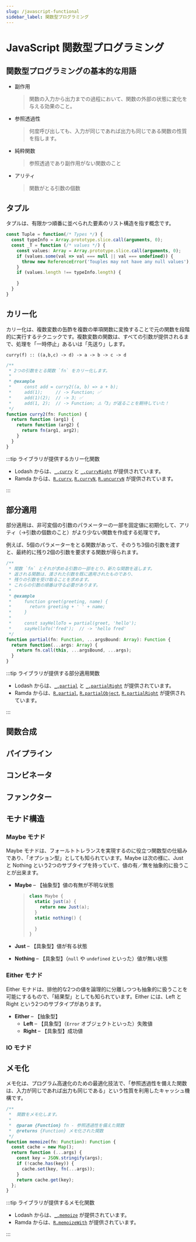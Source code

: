 ```yaml
---
slug: /javascript-functional
sidebar_label: 関数型プログラミング
---
```


# JavaScript 関数型プログラミング

## 関数型プログラミングの基本的な用語

- 副作用
  > 関数の入力から出力までの過程において、関数の外部の状態に変化を与える効果のこと。
- 参照透過性
  > 何度呼び出しても、入力が同じであれば出力も同じである関数の性質を指します。
- 純粋関数
  > 参照透過であり副作用がない関数のこと
- アリティ
  > 関数がとる引数の個数

## タプル

タプルは、有限かつ順番に並べられた要素のリスト構造を指す概念です。

```ts
const Tuple = function(/* Types */) {
  const typeInfo = Array.prototype.slice.call(arguments, 0);
  const _T = function (/* values */) {
    const values: Array = Array.prototype.slice.call(arguments, 0);
    if (values.some(val => val === null || val === undefined)) {
      throw new ReferenceError('Touples may not have any null values');
    }
    if (values.length !== typeInfo.length) {
      
    }
  }
}
```

## カリー化

カリー化は、複数変数の缶酢を複数の単項関数に変換することで元の関数を段階的に実行するテクニックです。複数変数の関数は、すべての引数が提供されるまで、処理を「一時停止」あるいは「先送り」します。

```text title="【定義】3個のパラメーターの curry 関数"
curry(f) :: ((a,b,c) -> d) -> a -> b -> c -> d
```

````ts title="【TypeScript 実装例】2個の引数を用いた関数の「簡易な」カリー化関数"
/**
 * 2つの引数をとる関数 `fn` をカリー化します。
 * 
 * @example
 *     const add = curry2((a, b) => a + b);
 *     add(1);     // -> Function; ✅
 *     add(1)(2);  // -> 3; ✅
 *     add(1, 2);  // -> Function; ⚠️「3」が返ることを期待していた！
 */
function curry2(fn: Function) {
  return function (arg1) {
    return function (arg2) {
      return fn(arg1, arg2);
    }
  }
}
````

:::tip ライブラリが提供するカリー化関数

- Lodash からは、[`_.curry`](https://lodash.com/docs/#curry) と [`_.curryRight`](https://lodash.com/docs/#curryRight) が提供されています。
- Ramda からは、[`R.curry`](https://ramdajs.com/docs/#curry), [`R.curryN`](https://ramdajs.com/docs/#curryN), [`R.uncurryN`](https://ramdajs.com/docs/#uncurryN) が提供されています。 

:::

## 部分適用

部分適用は、非可変個の引数のパラメーターの一部を固定値に初期化して、アリティ（→引数の個数のこと）がより少ない関数を作成する処理です。

例えば、5個のパラメーターをとる関数があって、そのうち3個の引数を渡すと、最終的に残り2個の引数を要求する関数が得られます。

````ts title="【TypeScript 実装例】「簡易な」部分適用関数"
/**
 * 関数 `fn` とそれが求める引数の一部をとり、新たな関数を返します。
 * 返される関数は、渡された引数を既に適用されたものであり、
 * 残りの引数を受け取ることを求めます。
 * これらの引数の順番は守る必要があります。
 * 
 * @example
 *     function greet(greeting, name) {
 *       return greeting + ' ' + name;
 *     }
 *     
 *     const sayHelloTo = partial(greet, 'hello');
 *     sayHelloTo('fred');  // -> 'hello fred'
 */
function partial(fn: Function, ...argsBound: Array): Function {
  return function(...args: Array) {
    return fn.call(this, ...argsBound, ...args);
  }
}
````

:::tip ライブラリが提供する部分適用関数

- Lodash からは、[`_.partial`](https://lodash.com/docs/#partial) と [`_.partialRight`](https://lodash.com/docs/#partialRight) が提供されています。
- Ramda からは、[`R.partial`](https://ramdajs.com/docs/#partial), [`R.partialObject`](https://ramdajs.com/docs/#partialObject), [`R.partialRight`](https://ramdajs.com/docs/#partialRight) が提供されています。

:::

## 関数合成

## パイプライン

## コンビネータ

## ファンクター

## モナド構造

### Maybe モナド

Maybe モナドは、フォールトトレランスを実現するのに役立つ関数型の仕組みであり、「オプション型」としても知られています。Maybe は次の様に、Just と Nothing という2つのサブタイプを持っていて、値の有／無を抽象的に扱うことが出来ます。

- **Maybe** – 【抽象型】値の有無が不明な状態
  >
  > ```js
  > class Maybe {
  >   static just(a) {
  >     return new Just(a);
  >   }
  >   static nothing() {
  >    
  >   }
  > }
  > ```

- **Just** – 【具象型】値が有る状態
- **Nothing** – 【具象型】（`null` や `undefined` といった）値が無い状態

### Either モナド

Either モナドは、排他的な2つの値を論理的に分離しつつも抽象的に扱うことを可能にするもので、「結果型」としても知られています。Either には、Left と Right という2つのサブタイプがあります。

- **Either** – 【抽象型】
  - **Left** – 【具象型】（`Error` オブジェクトといった）失敗値
  - **Right** – 【具象型】成功値

### IO モナド

## メモ化

メモ化は、プログラム高速化のための最適化技法で、「参照透過性を備えた関数は、入力が同じであれば出力も同じである」という性質を利用したキャッシュ機構です。

```ts title="【TypeScript 実装例】メモ化関数"
/**
 *  関数をメモ化します。
 *  
 *  @param {Function} fn - 参照透過性を備えた関数
 *  @returns {Function} メモ化された関数
 */
function memoize(fn: Function): Function {
  const cache = new Map();
  return function (...args) {
    const key = JSON.stringify(args);
    if (!cache.has(key)) {
      cache.set(key, fn(...args));
    }
    return cache.get(key);
  };
}
```

:::tip ライブラリが提供するメモ化関数

- Lodash からは、[`_.memoize`](https://lodash.com/docs/#memoize) が提供されています。
- Ramda からは、[`R.memoizeWith`](https://ramdajs.com/docs/#memoizeWith) が提供されています。

:::

